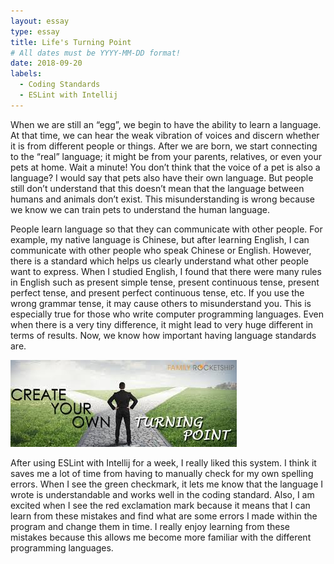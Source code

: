 ```yaml
---
layout: essay
type: essay
title: Life's Turning Point
# All dates must be YYYY-MM-DD format!
date: 2018-09-20
labels:
  - Coding Standards
  - ESLint with Intellij
---
```


When we are still an “egg”, we begin to have the ability to learn a language. At that time, we can hear the weak vibration of voices and discern whether it is from different people or things. After we are born, we start connecting to the “real” language; it might be from your parents, relatives, or even your pets at home. Wait a minute! You don’t think that the voice of a pet is also a language? I would say that pets also have their own language. But people still don’t understand that this doesn’t mean that the language between humans and animals don’t exist. This misunderstanding is wrong because we know we can train pets to understand the human language.

People learn language so that they can communicate with other people. For example, my native language is Chinese, but after learning English, I can communicate with other people who speak Chinese or English. However, there is a standard which helps us clearly understand what other people want to express. When I studied English, I found that there were many rules in English such as present simple tense, present continuous tense, present perfect tense, and present perfect continuous tense, etc. If you use the wrong grammar tense, it may cause others to misunderstand you. This is especially true for those who write computer programming languages. Even when there is a very tiny difference, it might lead to very huge different in terms of results. Now, we know how important having language standards are. 

<img class="ui tiny left circular floated image" src="../images/turning-point.jpg">

After using ESLint with Intellij for a week, I really liked this system.  I think it saves me a lot of time from having to manually check for my own spelling errors. When I see the green checkmark, it lets me know that the language I wrote is understandable and works well in the coding standard. Also, I am excited when I see the red exclamation mark because it means that I can learn from these mistakes and find what are some errors I made within the program and change them in time. I really enjoy learning from these mistakes because this allows me become more familiar with the different programming languages.
